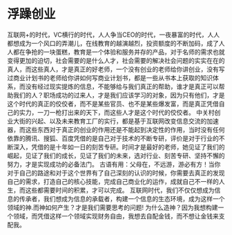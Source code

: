 # 浮躁创业

互联网+的时代，VC横行的时代，人人争当CEO的时代，一夜暴富的时代，人人都想成为一个风口的弄潮儿，在线教育的越演越烈，投资额度的不断加码，成了人人都在争抢的一块蛋糕，教育是一个体验和服务并存的产品，对于名师的需求也就变得更加的迫切，社会需要的是什么人才，社会需要的解决社会问题的实实在在的真人，而这些真人，才是真正的好老师，一个没有创业的老师给你讲创业，没有写过商业计划书的老师给你讲如何写商业计划书，都是一些从书本上获取的知识体系，而没有经过现实提炼的信息，不能够给与我们真正的帮助，谁才是真正可以帮助我们的人？职场成功的过来人，才是我们应该学习的对象，因为只有他们，才是这个时代的真正的佼佼者，而不是某些官员、也不是某些爆发富，而是真正凭借自己的实力，一刀一枪打出来的天下，而这些人才是这个时代的佼佼者。
中关村创业大街的兴起、以及未来教育工厂的实行，都是基于互联网改变信息交流的加速器，而这些东西对于真正的创业的作用还是不能起到决定性的作用，当时没有任何依靠的腾讯、搜狐、百度凭借的是自己对于技术的不断专研，评价是对于行业的不断深入，凭借的是十年如一日的刻苦专研。时间才是最好的老师，她见证了我们的崛起，见证了我们的成长，见证了我们的未来，选对行业、刻苦专研、坚持不懈的努力，才是实现成功的必备法门。
古语有用：父母在，不远游，游必有方！当你对于自己的路途和对于这个世界有了自己深刻的认识的时候，你需要去真正的发现自己的需求，打造自己的核心技能，完成自己商业化的运作，成就自己不一样的人生，而这些都需要时间的积累，才可以完成。
互联网时代，我们不仅仅想成为信息的传承者，我们想成为信息的承载者，构建一个信息的生态环境，成为这样一个领域的神.而神如何产生？才是我们需要思考的问题!
为什么造神？因为我想构建一个领域，而凭借这样一个领域实现财务自由，我想去自配金钱，而不想让金钱来支配我。
